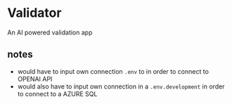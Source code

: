 # Validator

An AI powered validation app

## notes

- would have to input own connection `.env` to in order to connect to OPENAI API
- would also have to input own connection in a `.env.development` in order to connect to a AZURE SQL
